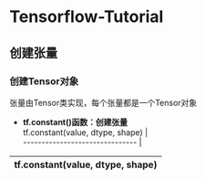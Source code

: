 # Tensorflow-Tutorial
## 创建张量
### 创建Tensor对象
张量由Tensor类实现，每个张量都是一个Tensor对象
- __tf.constant()函数：创建张量__           
tf.constant(value, dtype, shape) |  
 ------------------------------- | 
 
tf.constant(value, dtype, shape) | 
--------------------------------- |


